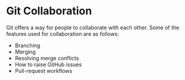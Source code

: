 # Git Collaboration

Git offers a way for people to collaborate with each other. Some of the features used for collaboration are as follows:

- Branching
- Merging
- Resolving merge conflicts
- How to raise GitHub issues
- Pull-request workflows
